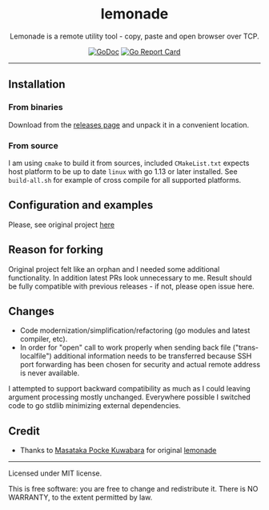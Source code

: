<p align="center">
    <h1 align="center">lemonade</h1>
    <p align="center">
		Lemonade is a remote utility tool - copy, paste and open browser over TCP.
    </p>
    <p align="center">
        <a href="https://godoc.org/github.com/rupor-github/lemonade"><img alt="GoDoc" src="https://img.shields.io/badge/godoc-reference-blue.svg" /></a>
        <a href="https://goreportcard.com/report/github.com/rupor-github/lemonade"><img alt="Go Report Card" src="https://goreportcard.com/badge/github.com/rupor-github/lemonade" /></a>
    </p>
    <hr>
</p>

Installation
------------

### From binaries

Download from the [releases page](https://github.com/rupor-github/lemonade/releases) and unpack it in a convenient location.

### From source

I am using `cmake` to build it from sources, included `CMakeList.txt` expects host platform to be up to date `linux` with go 1.13 or later installed. See `build-all.sh` for example of cross compile for all supported platforms.

Configuration and examples
----------------

Please, see original project [here](https://github.com/lemonade-command/lemonade)

Reason for forking
----------------

Original project felt like an orphan and I needed some additional functionality. In addition latest PRs look unnecessary to me. Result should be fully compatible with previous releases - if not, please open issue here. 

Changes
----------------

* Code modernization/simplification/refactoring (go modules and latest compiler, etc).
* In order for "open" call to work properly when sending back file ("trans-localfile") additional information needs to be transferred because SSH port forwarding has been chosen for security and actual remote address is never available.

I attempted to support backward compatibility as much as I could leaving argument processing mostly unchanged. Everywhere possible I switched code to go stdlib minimizing external dependencies.

## Credit

* Thanks to [Masataka Pocke Kuwabara](https://github.com/pocke) for original [lemonade](https://github.com/lemonade-command/lemonade)

---------------------------------------------------------------------------------------------------------------------------------------

Licensed under MIT license.

This is free software: you are free to change and redistribute it.
There is NO WARRANTY, to the extent permitted by law.
